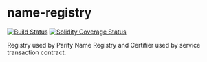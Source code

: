 # name-registry

[![Build Status][travis-image]][travis-url]
[![Solidity Coverage Status][coveralls-image]][coveralls-url]

[travis-image]: https://travis-ci.org/parity-contracts/name-registry.svg?branch=master
[travis-url]: https://travis-ci.org/parity-contracts/name-registry
[coveralls-image]: https://coveralls.io/repos/github/parity-contracts/name-registry/badge.svg?branch=master
[coveralls-url]: https://coveralls.io/github/parity-contracts/name-registry?branch=master

Registry used by Parity Name Registry and Certifier used by service transaction contract.

